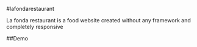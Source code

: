 #lafondarestaurant

La fonda restaurant is a food website created without any framework and completely responsive

##Demo




